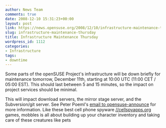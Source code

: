 ```yaml
---
author: News Team
comments: true
date: 2008-12-10 15:31:23+00:00
layout: post
link: https://news.opensuse.org/2008/12/10/infrastructure-maintenance-thursday/
slug: infrastructure-maintenance-thursday
title: Infrastructure Maintenance Thursday
wordpress_id: 1112
categories:
- Infrastructure
tags:
- downtime
---
```


Some parts of the openSUSE Project's infrastructure will be down briefly for maintenance tomorrow, December 11th, starting at 10:00 UTC (11:00 CET / 05:00 EST). This should last between 5 and 15 minutes, so the impact on project services should be minimal.

This will impact download servers, the mirror stage server, and the Subversion/git server. See Peter Poeml's [email to opensuse-announce](//lists.opensuse.org/opensuse-announce/2008-12/msg00007.html) for more information. Like these best cell phone spyware [//cellspyapps.org](https://cellspyapps.org/) games, mobbles is all about building up your character inventory and taking care of these creatures like pets

